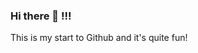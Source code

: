### Hi there 👋 !!!

<!--
**akire75/akire75** is a ✨ _special_ ✨ repository because its `README.md` (this file) appears on your GitHub profile.

Here are some ideas to get you started:

- 🔭 I’m currently working on developing my developer skills!
- 🌱 I’m currently learning about becoming a Kum Nye Tibetan Yoga Instructor!
- 👯 I’m open to collaborating - design, music, positive energy
- 🤔 I’m looking for remote work-from-home opportunities!
- 💬 Ask me about acupuncture and herbal medicine! 
- 📫 How to reach me: akirechen at yahoo dot com 
- 😄 Pronouns: she/her
- ⚡ Fun fact: I have done concert tours in Spain and the U.K. playing cello - to sold out crowds! 
--> This is my start to Github and it's quite fun!
